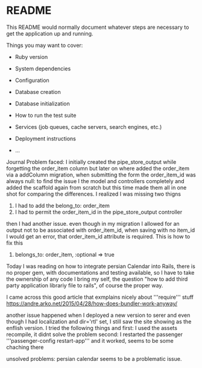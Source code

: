 # README

This README would normally document whatever steps are necessary to get the
application up and running.

Things you may want to cover:

* Ruby version

* System dependencies

* Configuration

* Database creation

* Database initialization

* How to run the test suite

* Services (job queues, cache servers, search engines, etc.)

* Deployment instructions

* ...

Journal
Problem faced: I initially created the pipe_store_output while forgetting the order_item column but later on where added the order_item via a addColumn migration, when submitting the form the order_item_id was always null: to find the issue I the model and controllers completely and added the scaffold again from scratch but this time made them all in one shot for comparing the differences. I realized I was missing two thigns
1. I had to add the belong_to: order_item
2. I had to permit the order_item_id in the pipe_store_output controller

then I had another issue. even though in my migration I allowed for an output not to be associated with order_item_id, when saving with no item_id I would get an error, that order_item_id attribute is required. This is how to fix this
1. belongs_to: order_item, :optional => true

Today I was reading on how to integrate persian Calendar into Rails, there is no proper gem, with documentations and testing available, so I have to take the ownership of any code I bring my self, the question "how to add third party application librariy file to rails", of course the proper way.

I came across this good article that exmplains nicely about '''require''' stuff
https://andre.arko.net/2015/04/28/how-does-bundler-work-anyway/

another issue happened when I deployed a new version to serer and even though I had localization and dir='rtl' set, I still saw the site showing as the enflish version. 
I tried the following things and 
first: I used the assets recompile, it didnt solve the problem
second: I restarted the passenger '''passenger-config restart-app''' and it worked, seems to be some chaching there 

unsolved problems:
persian calendar seems to be a problematic issue.